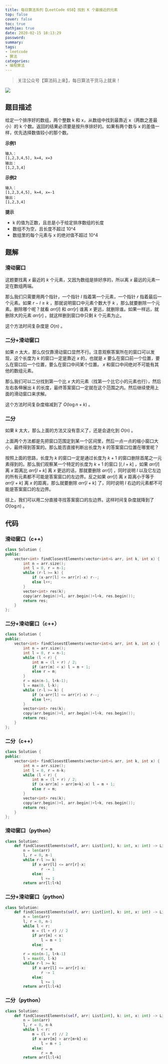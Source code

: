 ```yaml
---
title: 每日算法系列【LeetCode 658】找到 K 个最接近的元素
top: false
cover: false
toc: true
mathjax: true
date: 2020-02-15 18:13:29
password:
summary:
tags:
- leetcode
- 算法
categories:
- 编程算法
---
```


> 关注公众号【算法码上来】，每日算法干货马上就来！

![](/medias/contact.jpg)

## 题目描述
给定一个排序好的数组，两个整数 k 和 x，从数组中找到最靠近 x（两数之差最小）的 k 个数。返回的结果必须要是按升序排好的。如果有两个数与 x 的差值一样，优先选择数值较小的那个数。

**示例1**
```text
输入：
[1,2,3,4,5], k=4, x=3
输出：
[1,2,3,4]
```

**示例2**
```text
输入：
[1,2,3,4,5], k=4, x=-1
输出：
[1,2,3,4]
```

**提示**
* k 的值为正数，且总是小于给定排序数组的长度
* 数组不为空，且长度不超过 10^4
* 数组里的每个元素与 x 的绝对值不超过 10^4

## 题解
### 滑动窗口
这题要找离 $x$ 最近的 $k$ 个元素，又因为数组是排好序的，所以离 $x$ 最远的元素一定在数组两端。

那么我们只需要用两个指针，一个指针 $l$ 指着第一个元素，一个指针 $r$ 指着最后一个元素。如果 $r - l \ge k$ ，那就说明窗口中元素个数大于 $k$ ，那么就要删除一个元素。删除哪个呢？就看 $arr[l]$ 和 $arr[r]$ 谁离 $x$ 更远，就删除谁。如果一样远，就删除大的元素 $arr[r]$ 。就这样删到窗口中只剩 $k$ 个元素为止。

这个方法时间复杂度是 $O(n)$ 。

### 二分+滑动窗口
如果 $n$ 太大，那么仅仅靠滑动窗口显然不行。注意观察答案所在的窗口可以发现，这个长度为 $k$ 的窗口一定是靠近 $x$ 的，也就是 $x$ 要么在窗口前一个位置，要么在窗口后一个位置，要么在窗口中间某个位置。 $x$ 和窗口中间绝对不可能有其他的数组元素。

那么我们可以二分找到第一个比 $x$ 大的元素（找第一个比它小的元素也行），然后左右各伸展出 $k$ 的长度，最终答案窗口一定就在这个范围之内。然后继续使用上面的滑动窗口来求解。

这个方法时间复杂度缩减到了 $O(\log n + k)$ 。

### 二分
如果 $k$ 太大，那么上面的方法又没有意义了，还是会退化到 $O(n)$ 。

上面两个方法都是先把窗口范围定到某一个区间里，然后一点一点的缩小窗口大小，最终得到答案的。那么能否直接判断出长度为 $k$ 的答案窗口位置在哪里呢？

按照上面的思路，长度为 $k$ 的窗口一定是通过长度为 $k+1$ 的窗口删除首尾之一元素得到的。那么我们观察某一个特定的长度为 $k+1$ 的窗口 $[l, l+k]$ ，如果 $arr[l]$ 离 $x$ 距离比 $arr[l+k]$ 离 $x$ 更远的话，那就要删除 $arr[l]$ ，同时说明 $l$ 以及它左边的所有元素都不可能是答案窗口的左边界。反之如果 $arr[l]$ 离 $x$ 距离小于等于 $arr[l+k]$ 离 $x$ 的距离，那么就要删除 $arr[l+k]$ 了，同时说明 $l$ 右边的元素都不可能是答案窗口的左边界。

综上，我们可以用二分直接寻找答案窗口的左边界。这样时间复杂度就降到了 $O(\log n)$ 。

## 代码
### 滑动窗口（c++）
```cpp
class Solution {
public:
    vector<int> findClosestElements(vector<int>& arr, int k, int x) {
        int n = arr.size();
        int l = 0, r = n-1;
        while (r-l >= k) {
            if (x-arr[l] <= arr[r]-x) r--;
            else l++;
        }
        vector<int> res(k);
        copy(arr.begin()+l, arr.begin()+l+k, res.begin());
        return res;
    }
};
```

### 二分+滑动窗口（c++）
```cpp
class Solution {
public:
    vector<int> findClosestElements(vector<int>& arr, int k, int x) {
        int n = arr.size();
        int l = 0, r = n-1;
        while (l < r) {
            int m = (l + r) / 2;
            if (arr[m] < x) l = m + 1;
            else r = m;
        }
        r = min(n-1, l+k-1);
        l = max(0, l-k);
        while (r-l >= k) {
            if (x-arr[l] <= arr[r]-x) r--;
            else l++;
        }
        vector<int> res(k);
        copy(arr.begin()+l, arr.begin()+l+k, res.begin());
        return res;
    }
};
```

### 二分（c++）
```cpp
class Solution {
public:
    vector<int> findClosestElements(vector<int>& arr, int k, int x) {
        int n = arr.size();
        int l = 0, r = n-k;
        while (l < r) {
            int m = (l + r) / 2;
            if (x-arr[m] > arr[m+k]-x) l = m + 1;
            else r = m;
        }
        vector<int> res(k);
        copy(arr.begin()+l, arr.begin()+l+k, res.begin());
        return res;
    }
};
```

### 滑动窗口（python）
```python
class Solution:
    def findClosestElements(self, arr: List[int], k: int, x: int) -> List[int]:
        n = len(arr)
        l, r = 0, n-1
        while r-l >= k:
            if x-arr[l] <= arr[r]-x:
                r -= 1
            else:
                l += 1
        return arr[l:l+k]
```

### 二分+滑动窗口（python）
```python
class Solution:
    def findClosestElements(self, arr: List[int], k: int, x: int) -> List[int]:
        n = len(arr)
        l, r = 0, n-1
        while l < r:
            m = (l + r) // 2
            if arr[m] < x:
                l = m + 1
            else:
                r = m
        r = min(n-1, l+k-1)
        l = max(0, l-k)
        while r-l >= k:
            if x-arr[l] <= arr[r]-x:
                r -= 1
            else:
                l += 1
        return arr[l:l+k]
```

### 二分（python）
```python
class Solution:
    def findClosestElements(self, arr: List[int], k: int, x: int) -> List[int]:
        n = len(arr)
        l, r = 0, n-k
        while l < r:
            m = (l + r) // 2
            if x-arr[m] > arr[m+k]-x:
                l = m + 1
            else:
                r = m
        return arr[l:l+k]
```